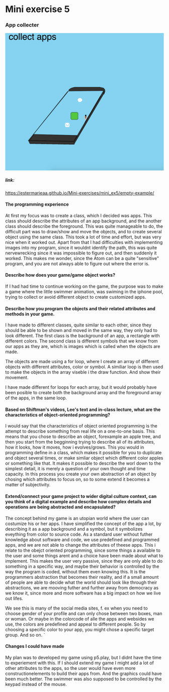 # Mini exercise 5

### App collecter


![alt text](p1.png "")



##### link:
https://estermarieaa.github.io/Mini-exercises/mini_ex5/empty-example/

#### The programming experience
At first my focus was to create a class, which I decided was apps. This class should describe the attributes of an app background, and the another class should describe the foreground. This was quite manageable to do, the difficult part was to draw/show and move the objects, and to create several object using the same class. This took a lot of time and effort, but was very nice when it worked out. Apart from that I had difficulties with implementing images into my program, since it wouldnt identify the path, this was quite nervewrecking since it was impossible to figure out, and then suddenly it worked. This makes me wonder, since the Atom can be a quite "sensitive" program, and you are not always able to figure out where the error is. 


#### Describe how does your game/game object works?
If I had had time to continue working on the game, the purpose was to make a game where the little swimmer animation, was swiming in the iphone pool, trying to collect or avoid different object to create customized apps. 

#### Describe how you program the objects and their related attributes and methods in your game.
I have made to different classes, quite similar to each other, since they should be able to be shown and moved in the same way, they only had to look different. The first class is the background of an app, a rectangle with different colors. The second class is different symbols that we know from our apps as they are, which is images which is called when the objects are made. 

The objects are made using a for loop, where I create an array of different objects with different attributes, color or symbol. A similiar loop is then used to make the objects in the array viseble i the draw function. And show their movement. 

I have made different for loops for each array, but it would probably have been posible to create both the background array and the foreground array of the apps, in the same loop. 

#### Based on Shiftman's videos, Lee's text and in-class lecture, what are the characteristics of object-oriented programming?
I would say that the characteristics of object oriented programming is the attempt to describe something from real life on a one-to-one basis. This means that you chose to describe an object, forexample an apple tree, and then you start from the begginning trying to describe all of its attributes, how it looks, how it moves, how i evolves/grows. This you would in programming define in a class, which makes it possible for you to duplicate and object several times, or make simliar object which different color apples or something like that. It makes it possible to describe the worl down to the simplest detail, it is merely a question of your own thought and time capacity. In this process you create your own abstraction of an object by chosing which attributes to focus on, so  to some extend it becomes a matter of subjectivity. 

#### Extend/connect your game project to wider digital culture context, can you think of a digital example and describe how complex details and operations are being abstracted and encapsulated?
The concept behind my game is an utopian world where the user can costumize his or her apps. I have simplified the concept of the app a lot, by describing it as a app background and a symbol, but it symbolizes eveything from color to source code. 
As a standard user without futher knowledge about software and code, we use predefined and programmed apps, and we are not able to change the attributes of theese apps. This i relate to the obejct oriented programming, since some things a available to the user and some things arent and a choice have been made about what to implement. This makes the user very passive, since they are only able to do something in a specific way, and maybe their behavior is controlled by the way the program is coded, without them even knowing this. It is the programmers abstraction that becomes their reality, and if a small amount of people are able to decide what the world should look like through their abstractions, we are mooving futher and further away from democracy as we know it, since more and more software has a big impact on how we live out lifes.

We see this is many of the social media sites, f. ex when you need to choose gender of your profile and can only chose between two boxes, man or woman. Or maybe in the colorcode of alle the apps and websides we use, the colors are predefined and appeal to different people. So by choosing a specific color to your app, you might chose a specific target group. And so on. 
´

#### Changes I could have made

My plan was to developed my game using p5.play, but I didnt have the time to experiement with this. If I should extend my game I might add a lot of other attributes to the apps, so the user would have even more constructionelements to build their apps from. And the graphics could have been much better. The swimmer was also supposed to be controlled by the keypad instead of the mouse. 







